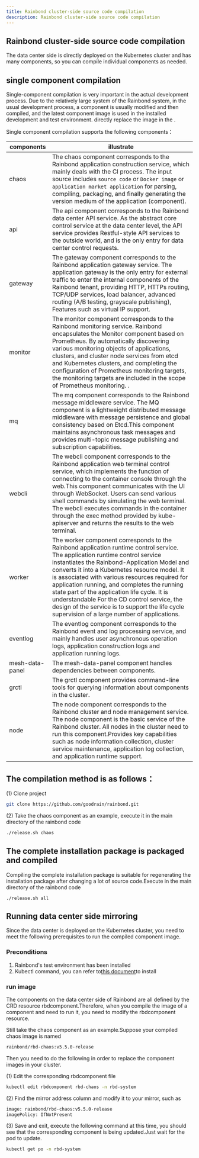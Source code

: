 ```yaml
---
title: Rainbond cluster-side source code compilation
description: Rainbond cluster-side source code compilation
---
```


## Rainbond cluster-side source code compilation

The data center side is directly deployed on the Kubernetes cluster and has many components, so you can compile individual components as needed.

## single component compilation

Single-component compilation is very important in the actual development process. Due to the relatively large system of the Rainbond system, in the usual development process, a component is usually modified and then compiled, and the latest component image is used in the installed development and test environment. directly replace the image in the .

Single component compilation supports the following components：

| components      | illustrate                                                                                                                                                                                                                                                                                                                                                                                                                                                                                                                       |
| --------------- | -------------------------------------------------------------------------------------------------------------------------------------------------------------------------------------------------------------------------------------------------------------------------------------------------------------------------------------------------------------------------------------------------------------------------------------------------------------------------------------------------------------------------------- |
| chaos           | The chaos component corresponds to the Rainbond application construction service, which mainly deals with the CI process. The input source includes `source code` or `Docker image` or `application market application` for parsing, compiling, packaging, and finally generating the version medium of the application (component).                                                                                                                                                                                             |
| api             | The api component corresponds to the Rainbond data center API service. As the abstract core control service at the data center level, the API service provides Restful-style API services to the outside world, and is the only entry for data center control requests.                                                                                                                                                                                                                                                          |
| gateway         | The gateway component corresponds to the Rainbond application gateway service. The application gateway is the only entry for external traffic to enter the internal components of the Rainbond tenant, providing HTTP, HTTPs routing, TCP/UDP services, load balancer, advanced routing (A/B testing, grayscale publishing), Features such as virtual IP support.                                                                                                                                                                |
| monitor         | The monitor component corresponds to the Rainbond monitoring service. Rainbond encapsulates the Monitor component based on Prometheus. By automatically discovering various monitoring objects of applications, clusters, and cluster node services from etcd and Kubernetes clusters, and completing the configuration of Prometheus monitoring targets, the monitoring targets are included in the scope of Prometheus monitoring. .                                                                                           |
| mq              | The mq component corresponds to the Rainbond message middleware service. The MQ component is a lightweight distributed message middleware with message persistence and global consistency based on Etcd.This component maintains asynchronous task messages and provides multi-topic message publishing and subscription capabilities.                                                                                                                                                                                           |
| webcli          | The webcli component corresponds to the Rainbond application web terminal control service, which implements the function of connecting to the container console through the web.This component communicates with the UI through WebSocket. Users can send various shell commands by simulating the web terminal. The webcli executes commands in the container through the exec method provided by kube-apiserver and returns the results to the web terminal.                                                                   |
| worker          | The worker component corresponds to the Rainbond application runtime control service. The application runtime control service instantiates the Rainbond-Application Model and converts it into a Kubernetes resource model. It is associated with various resources required for application running, and completes the running state part of the application life cycle. It is understandable For the CD control service, the design of the service is to support the life cycle supervision of a large number of applications. |
| eventlog        | The eventlog component corresponds to the Rainbond event and log processing service, and mainly handles user asynchronous operation logs, application construction logs and application running logs.                                                                                                                                                                                                                                                                                                                            |
| mesh-data-panel | The mesh-data-panel component handles dependencies between components.                                                                                                                                                                                                                                                                                                                                                                                                                                                           |
| grctl           | The grctl component provides command-line tools for querying information about components in the cluster.                                                                                                                                                                                                                                                                                                                                                                                                                        |
| node            | The node component corresponds to the Rainbond cluster and node management service. The node component is the basic service of the Rainbond cluster. All nodes in the cluster need to run this component.Provides key capabilities such as node information collection, cluster service maintenance, application log collection, and application runtime support.                                                                                                                                                                |


## The compilation method is as follows：

(1) Clone project

```bash
git clone https://github.com/goodrain/rainbond.git
```

(2) Take the chaos component as an example, execute it in the main directory of the rainbond code

```bash
./release.sh chaos
```

## The complete installation package is packaged and compiled

Compiling the complete installation package is suitable for regenerating the installation package after changing a lot of source code.Execute in the main directory of the rainbond code

```
./release.sh all
```

## Running data center side mirroring

Since the data center is deployed on the Kubernetes cluster, you need to meet the following prerequisites to run the compiled component image.

### Preconditions

1. Rainbond's test environment has been installed
2. Kubectl command, you can refer to[this document](/docs/ops-guide/tools/#kubectl)to install

### run image

The components on the data center side of Rainbond are all defined by the CRD resource rbdcomponent.Therefore, when you compile the image of a component and need to run it, you need to modify the rbdcomponent resource.

Still take the chaos component as an example.Suppose your compiled chaos image is named

```Bash
rainbond/rbd-chaos:v5.5.0-release
```

Then you need to do the following in order to replace the component images in your cluster.

(1) Edit the corresponding rbdcomponent file

```Bash
kubectl edit rbdcomponent rbd-chaos -n rbd-system
```

(2) Find the mirror address column and modify it to your mirror, such as

```Bash
image: rainbond/rbd-chaos:v5.5.0-release
imagePolicy: IfNotPresent
```

(3) Save and exit, execute the following command at this time, you should see that the corresponding component is being updated.Just wait for the pod to update.

```Bash
kubectl get po -n rbd-system
```
